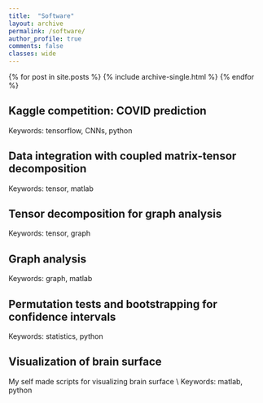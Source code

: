 ```yaml
---
title:  "Software"
layout: archive
permalink: /software/
author_profile: true
comments: false
classes: wide
---
```


{% for post in site.posts %}
 {% include archive-single.html %}
{% endfor %}


## Kaggle competition: COVID prediction
Keywords: tensorflow, CNNs, python

## Data integration with coupled matrix-tensor decomposition
Keywords: tensor, matlab

## Tensor decomposition for graph analysis
Keywords: tensor, graph

## Graph analysis
Keywords: graph, matlab

## Permutation tests and bootstrapping for confidence intervals 
Keywords: statistics, python

## Visualization of brain surface
My self made scripts for visualizing brain surface \\
Keywords: matlab, python
